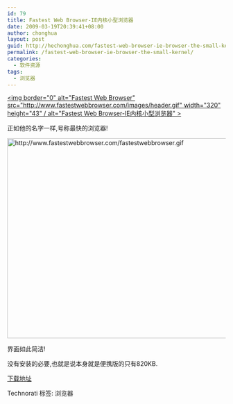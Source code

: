 ```yaml
---
id: 79
title: Fastest Web Browser-IE内核小型浏览器
date: 2009-03-19T20:39:41+08:00
author: chonghua
layout: post
guid: http://hechonghua.com/fastest-web-browser-ie-browser-the-small-kernel/
permalink: /fastest-web-browser-ie-browser-the-small-kernel/
categories:
  - 软件资源
tags:
  - 浏览器
---
```

[<img border="0" alt="Fastest Web Browser" src="http://www.fastestwebbrowser.com/images/header.gif" width="320" height="43" / alt="Fastest Web Browser-IE内核小型浏览器" >](http://www.fastestwebbrowser.com/) 

正如他的名字一样,号称最快的浏览器!

<!--more--><img alt="http://www.fastestwebbrowser.com/fastestwebbrowser.gif" src="http://www.fastestwebbrowser.com/fastestwebbrowser.gif" width="600" height="461" / alt="Fastest Web Browser-IE内核小型浏览器" > 

界面如此简洁!

没有安装的必要,也就是说本身就是便携版的只有820KB.

<a href="http://www.fastestwebbrowser.com/FastestWebBrowser.exe" target="_blank">下载地址</a>

<div style="padding-bottom: 0px; margin: 0px; padding-left: 0px; padding-right: 0px; display: inline; float: none; padding-top: 0px" id="scid:0767317B-992E-4b12-91E0-4F059A8CECA8:79e07a77-21d3-4b59-bfd1-08bed55a5a8a" class="wlWriterEditableSmartContent">
  Technorati 标签: 浏览器
</div>